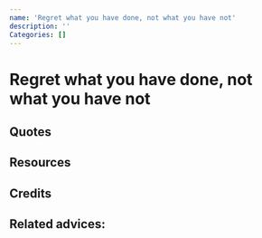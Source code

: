```yaml
---
name: 'Regret what you have done, not what you have not'
description: ''
Categories: []
---
```

# Regret what you have done, not what you have not

## Quotes

## Resources

## Credits

## Related advices:

